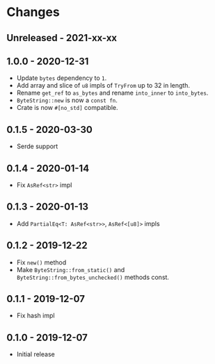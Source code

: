 # Changes

## Unreleased - 2021-xx-xx


## 1.0.0 - 2020-12-31
- Update `bytes` dependency to `1`.
- Add array and slice of `u8` impls of `TryFrom` up to 32 in length.
- Rename `get_ref` to `as_bytes` and rename `into_inner` to `into_bytes`.
- `ByteString::new` is now a `const fn`.
- Crate is now `#[no_std]` compatible.


## 0.1.5 - 2020-03-30
- Serde support


## 0.1.4 - 2020-01-14
- Fix `AsRef<str>` impl


## 0.1.3 - 2020-01-13
- Add `PartialEq<T: AsRef<str>>`, `AsRef<[u8]>` impls


## 0.1.2 - 2019-12-22
- Fix `new()` method
- Make `ByteString::from_static()` and `ByteString::from_bytes_unchecked()` methods const.


## 0.1.1 - 2019-12-07
- Fix hash impl


## 0.1.0 - 2019-12-07
- Initial release
